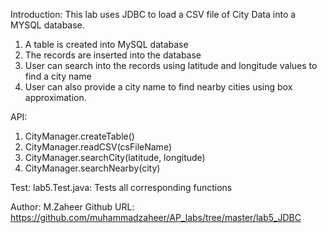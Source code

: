 Introduction:
This lab uses JDBC to load a CSV file of City Data into a MYSQL database.

1. A table is created into MySQL database
2. The records are inserted into the database
3. User can search into the records using latitude and longitude values
   to find a city name
4. User can also provide a city name to find nearby cities using box 
   approximation.

API:
1. CityManager.createTable()
2. CityManager.readCSV(csFileName)
3. CityManager.searchCity(latitude, longitude)
4. CityManager.searchNearby(city)

Test:
lab5.Test.java: Tests all corresponding functions

Author: M.Zaheer
Github URL: https://github.com/muhammadzaheer/AP_labs/tree/master/lab5_JDBC 




